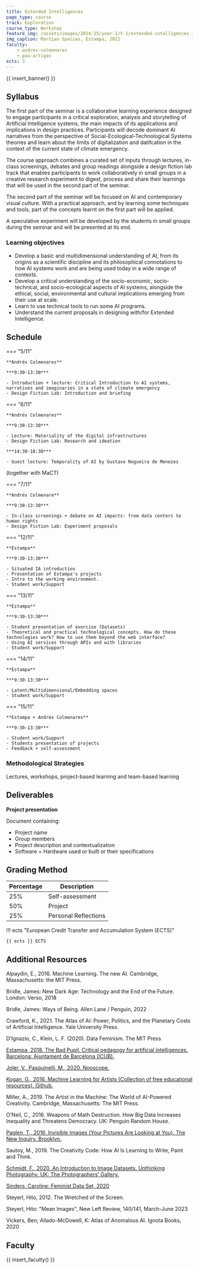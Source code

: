 ```yaml
---
title: Extended Intelligences
page_type: course
track: Exploration
course_type: Workshop
feature_img: /assets/images/2024-25/year-1/t-1/extended-intelligences.jpeg
img_caption: Martian Species, Estampa, 2021
faculty:
    - andres-colmenares
    - pau-artigas
ects: 3
---
```


{{ insert_banner() }}

## Syllabus

The first part of the seminar is a collaborative learning experience designed to engage participants in a critical exploration, analysis and storytelling of Artificial Intelligence systems, the main impacts of its applications and implications in design practices. Participants will decode dominant AI narratives from the perspective of Social-Ecological-Technological Systems theories and learn about the limits of digitalization and datifcation in the context of the current state of climate emergency.

The course approach combines a curated set of inputs through lectures, in-class screenings, debates and group readings alongside a design fiction lab track that enables participants to work collaboratively in small groups in a creative research experiment to digest, process and share their learnings that will be used in the second part of the seminar.

The second part of the seminar will be focused on AI and contemporary visual culture. With a practical approach, and by learning some techniques and tools, part of the concepts learnt on the first part will be applied.

A speculative experiment will be developed by the students in small groups during the seminar and will be presented at its end.


### Learning objectives

- Develop a basic and multidimensional understanding of AI, from its origins as a scientific discipline and its philosophical connotations to how AI systems work and are being used today in a wide range of contexts.
- Develop a critical understanding of the socio-economic, socio-technical, and socio-ecological aspects of AI systems, alongside the ethical, social, environmental and cultural implications emerging from their use at scale.
- Learn to use technical tools to run some AI programs.
- Understand the current proposals in designing with/for Extended Intelligence. 


## Schedule

=== "5/11"

    **Andrés Colmenares**

    ***9:30-13:30***

    - Introduction + lecture: Critical Introduction to AI systems, narratives and imaginaries in a state of climate emergency
    - Design Fiction Lab: Introduction and briefing


=== "6/11"

    **Andrés Colmenares**

    ***9:30-13:30***

    - Lecture: Materiality of the digital infrastructures
    - Design Fiction Lab: Research and ideation

    ***14:30-18:30***

    - Guest lecture: Temporality of AI by Gustavo Nogueira de Menezes
(together with MaCT)


=== "7/11"

    **Andrés Colmenare**

    ***9:30-13:30***

    - In-class screenings + debate on AI impacts: from data centers to human rights
    - Design Fiction Lab: Experiment proposals


=== "12/11"

    **Estampa**

    ***9:30-13:30***

    - Situated IA introduction
    - Presentation of Estampa's projects
    - Intro to the working environment.
    - Student work/Support


=== "13/11"

    **Estampa**

    ***9:30-13:30***

    - Student presentation of exercise (Datasets)
    - Theoretical and practical technological concepts. How do these technologies work? How to use them beyond the web interface? 
    - Using AI services through APIs and with libraries
    - Student work/Support

=== "14/11"

    **Estampa**

    ***9:30-13:30***

    - Latent/Multidimensional/Embedding spaces
    - Student work/Support

=== "15/11"

    **Estampa + Andrés Colmenares**

    ***9:30-13:30***

    - Student work/Support
    - Students presentation of projects
    - Feedback + self-assessment



### Methodological Strategies

Lectures, workshops, project-based learning and team-based learning

## Deliverables

**Project presentation**

Document containing:
- Project name
- Group members
- Project description and contextualization
- Software + Hardware used or built or their specifications

## Grading Method

| Percentage  | Description                                     |
| ----------- | ------------------------------------            |
| 25%         | Self-assessment                             |
| 50%         | Project                                         |
| 25%         | Personal Reflections                            |

!!! ects "European Credit Transfer and Accumulation System (ECTS)"

    {{ ects }} ECTS

## Additional Resources

Alpaydin, E., 2016. Machine Learning. The new AI. Cambridge, Massachusetts: the MIT Press.

Bridle, James: New Dark Age: Technology and the End of the Future. London: Verso, 2018 

Bridle, James: Ways of Being. Allen Lane / Penguin, 2022 

Crawford, K., 2021. The Atlas of AI: Power, Politics, and the Planetary Costs of Artificial Intelligence. Yale University Press.

D’Ignazio, C., Klein, L. F. (2020). Data Feminism. The MIT Press

[Estampa, 2018. The Bad Pupil. Critical pedagogy for artificial intelligences. Barcelona: Ajuntament de Barcelona (ICUB).](https://tallerestampa.com/wordpress/wp-content/uploads/2019/09/elmalalumne_Estampa_CAT_ES_EN.pdf)

[Joler, V., Pasquinelli, M., 2020. Nooscope.](https://nooscope.ai/)

[Kogan, G., 2016. Machine Learning for Artists (Collection of free educational resources). Github.](https://ml4a.github.io/)

Miller, A., 2019. The Artist in the Machine: The World of AI-Powered Creativity. Cambridge, Massachusetts: The MIT Press.

O’Neil, C., 2016. Weapons of Math Destruction. How Big Data Increases Inequality and Threatens Democracy. UK: Penguin Random House.

[Paglen, T., 2016. Invisible Images (Your Pictures Are Looking at You). The New Inquiry. Brooklyn.](https://thenewinquiry.com/invisible-images-your-pictures-are-looking-at-you/)

Sautoy, M., 2019. The Creativity Code: How AI Is Learning to Write, Paint and Think.

[Schmidt, F., 2020. An Introduction to Image Datasets. Unthinking Photography. UK: The Photographers’ Gallery.](https://unthinking.photography/articles/an-introduction-to-image-datasets)

[Sinders, Caroline: Feminist Data Set, 2020](https://carolinesinders.com/wp-content/uploads/2020/05/Feminist-Data-Set-Final-Draft-2020-0517.pdf) 

Steyerl, Hito, 2012. The Wretched of the Screen.

Steyerl, Hito: "Mean Images", New Left Review, 140/141, March-June 2023 

Vickers, Ben; Allado-McDowell, K: Atlas of Anomalous AI. Ignota Books, 2020

## Faculty

{{ insert_faculty() }}
